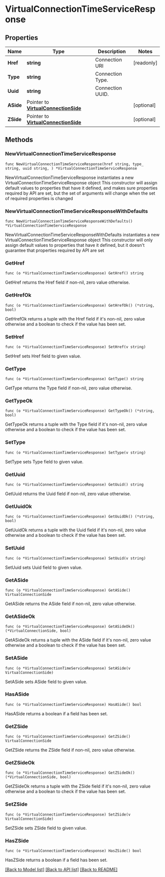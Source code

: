 # VirtualConnectionTimeServiceResponse

## Properties

Name | Type | Description | Notes
------------ | ------------- | ------------- | -------------
**Href** | **string** | Connection URI | [readonly] 
**Type** | **string** | Connection Type. | 
**Uuid** | **string** | Connection UUID. | 
**ASide** | Pointer to [**VirtualConnectionSide**](VirtualConnectionSide.md) |  | [optional] 
**ZSide** | Pointer to [**VirtualConnectionSide**](VirtualConnectionSide.md) |  | [optional] 

## Methods

### NewVirtualConnectionTimeServiceResponse

`func NewVirtualConnectionTimeServiceResponse(href string, type_ string, uuid string, ) *VirtualConnectionTimeServiceResponse`

NewVirtualConnectionTimeServiceResponse instantiates a new VirtualConnectionTimeServiceResponse object
This constructor will assign default values to properties that have it defined,
and makes sure properties required by API are set, but the set of arguments
will change when the set of required properties is changed

### NewVirtualConnectionTimeServiceResponseWithDefaults

`func NewVirtualConnectionTimeServiceResponseWithDefaults() *VirtualConnectionTimeServiceResponse`

NewVirtualConnectionTimeServiceResponseWithDefaults instantiates a new VirtualConnectionTimeServiceResponse object
This constructor will only assign default values to properties that have it defined,
but it doesn't guarantee that properties required by API are set

### GetHref

`func (o *VirtualConnectionTimeServiceResponse) GetHref() string`

GetHref returns the Href field if non-nil, zero value otherwise.

### GetHrefOk

`func (o *VirtualConnectionTimeServiceResponse) GetHrefOk() (*string, bool)`

GetHrefOk returns a tuple with the Href field if it's non-nil, zero value otherwise
and a boolean to check if the value has been set.

### SetHref

`func (o *VirtualConnectionTimeServiceResponse) SetHref(v string)`

SetHref sets Href field to given value.


### GetType

`func (o *VirtualConnectionTimeServiceResponse) GetType() string`

GetType returns the Type field if non-nil, zero value otherwise.

### GetTypeOk

`func (o *VirtualConnectionTimeServiceResponse) GetTypeOk() (*string, bool)`

GetTypeOk returns a tuple with the Type field if it's non-nil, zero value otherwise
and a boolean to check if the value has been set.

### SetType

`func (o *VirtualConnectionTimeServiceResponse) SetType(v string)`

SetType sets Type field to given value.


### GetUuid

`func (o *VirtualConnectionTimeServiceResponse) GetUuid() string`

GetUuid returns the Uuid field if non-nil, zero value otherwise.

### GetUuidOk

`func (o *VirtualConnectionTimeServiceResponse) GetUuidOk() (*string, bool)`

GetUuidOk returns a tuple with the Uuid field if it's non-nil, zero value otherwise
and a boolean to check if the value has been set.

### SetUuid

`func (o *VirtualConnectionTimeServiceResponse) SetUuid(v string)`

SetUuid sets Uuid field to given value.


### GetASide

`func (o *VirtualConnectionTimeServiceResponse) GetASide() VirtualConnectionSide`

GetASide returns the ASide field if non-nil, zero value otherwise.

### GetASideOk

`func (o *VirtualConnectionTimeServiceResponse) GetASideOk() (*VirtualConnectionSide, bool)`

GetASideOk returns a tuple with the ASide field if it's non-nil, zero value otherwise
and a boolean to check if the value has been set.

### SetASide

`func (o *VirtualConnectionTimeServiceResponse) SetASide(v VirtualConnectionSide)`

SetASide sets ASide field to given value.

### HasASide

`func (o *VirtualConnectionTimeServiceResponse) HasASide() bool`

HasASide returns a boolean if a field has been set.

### GetZSide

`func (o *VirtualConnectionTimeServiceResponse) GetZSide() VirtualConnectionSide`

GetZSide returns the ZSide field if non-nil, zero value otherwise.

### GetZSideOk

`func (o *VirtualConnectionTimeServiceResponse) GetZSideOk() (*VirtualConnectionSide, bool)`

GetZSideOk returns a tuple with the ZSide field if it's non-nil, zero value otherwise
and a boolean to check if the value has been set.

### SetZSide

`func (o *VirtualConnectionTimeServiceResponse) SetZSide(v VirtualConnectionSide)`

SetZSide sets ZSide field to given value.

### HasZSide

`func (o *VirtualConnectionTimeServiceResponse) HasZSide() bool`

HasZSide returns a boolean if a field has been set.


[[Back to Model list]](../README.md#documentation-for-models) [[Back to API list]](../README.md#documentation-for-api-endpoints) [[Back to README]](../README.md)


